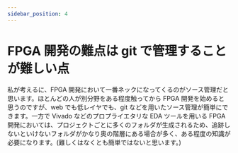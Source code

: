```yaml
---
sidebar_position: 4
---
```


# FPGA 開発の難点は git で管理することが難しい点

私が考えるに、FPGA 開発において一番ネックになってくるのがソース管理だと思います。ほとんどの人が別分野をある程度触ってから FPGA 開発を始めると思うのですが、web でも低レイヤでも、git などを用いたソース管理が簡単にできます。一方で Vivado などのプロプライエタリな EDA ツールを用いる FPGA 開発においては、プロジェクトごとに多くのフォルダが生成されるため、追跡しないといけないフォルダがかなり奥の階層にある場合が多く、ある程度の知識が必要になります。(難しくはなくとも簡単ではないと思います。)
